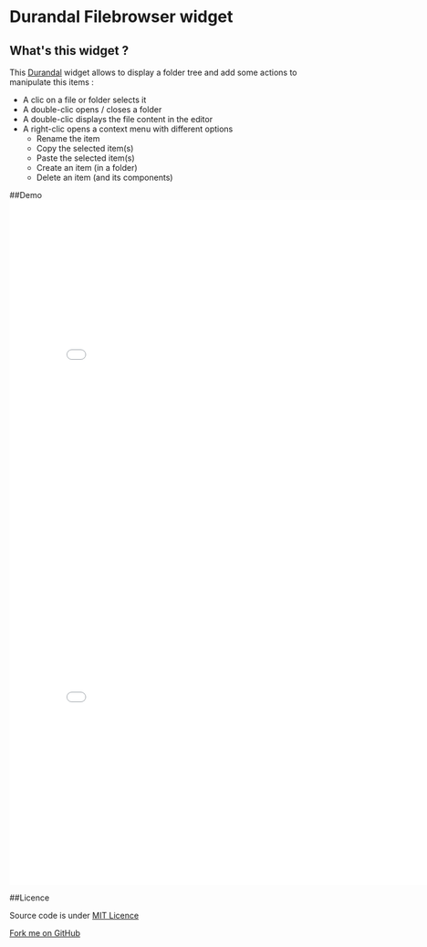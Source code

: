 # Durandal Filebrowser widget

## What's this widget ?

This [Durandal](http://durandaljs.com/) widget allows to display a folder tree and add some actions to manipulate this items :

- A clic on a file or folder selects it
- A double-clic opens / closes a folder
- A double-clic displays the file content in the editor
- A right-clic opens a context menu with different options
    - Rename the item
    - Copy the selected item(s)
    - Paste the selected item(s)
    - Create an item (in a folder)
    - Delete an item (and its components)

##Demo
<object data="/demo/filebrowser-durandal-widget/index.html" width="800" height="600">
    <embed src="/demo/filebrowser-durandal-widget/index.html" width="800" height="600"> </embed>
    <iframe scrolling="no" frameborder="0" src="/demo/filebrowser-durandal-widget/index.html" style="width: 800px; height: 600px; overflow:hidden;">
</iframe>
</object>	
   
##Licence

Source code is under [MIT Licence](http://opensource.org/licenses/mit-license.php) 


<link rel="stylesheet" href="https://cdnjs.cloudflare.com/ajax/libs/github-fork-ribbon-css/0.2.0/gh-fork-ribbon.min.css" />
<!--[if lt IE 9]>
  <link rel="stylesheet" href="https://cdnjs.cloudflare.com/ajax/libs/github-fork-ribbon-css/0.2.0/gh-fork-ribbon.ie.min.css" />
<![endif]-->
 <a class="github-fork-ribbon" href="https://github.com/Febbweiss/filebrowser-durandal-widget" target="_blank" title="Fork me on GitHub">Fork me on GitHub</a>